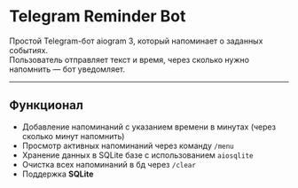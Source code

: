# Telegram Reminder Bot

Простой Telegram-бот aiogram 3, который напоминает о заданных событиях.\
Пользователь отправляет текст и время, через сколько нужно напомнить — бот уведомляет.

---

## Функционал

- Добавление напоминаний с указанием времени в минутах (через сколько минут напомнить)  
- Просмотр активных напоминаний через команду `/menu`   
- Хранение данных в SQLite базе с использованием `aiosqlite`  
- Очистка всех напоминаний в бд через `/clear`
- Поддержка <b>SQLite</b>